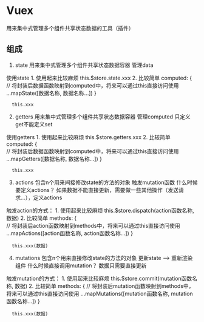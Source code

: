 # Vuex
用来集中式管理多个组件共享状态数据的工具（插件）

## 组成
1. state
  用来集中式管理多个组件共享状态数据容器
  管理data

  使用state 
    1. 使用起来比较麻烦
      this.$store.state.xxx
    2. 比较简单
      computed: {  
        // 将封装后数据函数映射到computed中，将来可以通过this直接访问使用
        ...mapState([数据名称, 数据名称...])
      }

      this.xxx

2. getters
  用来集中式管理多个组件共享状态数据容器
  管理computed
  只定义get不能定义set

  使用getters
    1. 使用起来比较麻烦
      this.$store.getters.xxx
    2. 比较简单
      computed: {  
        // 将封装后数据函数映射到computed中，将来可以通过this直接访问使用
        ...mapGetters([数据名称, 数据名称...])
      }

      this.xxx

3. actions
  包含n个用来间接修改state的方法的对象
  触发mutation函数
  什么时候要定义actions？
    如果数据不能直接更新，需要做一些其他操作（发送请求...），定义actions
  
  触发action的方式：
    1. 使用起来比较麻烦
      this.$store.dispatch(action函数名称, 数据)
    2. 比较简单
      methods: {  
        // 将封装后action函数映射到methods中，将来可以通过this直接访问使用
        ...mapActions([action函数名称, action函数名称...])
      }

      this.xxx(数据)

4. mutations
  包含n个用来直接修改state的方法的对象
  更新state --> 重新渲染组件
  什么时候直接调用mutation？
    数据只需要直接更新

  触发mutation的方式：
    1. 使用起来比较麻烦
      this.$store.commit(mutation函数名称, 数据)
    2. 比较简单
      methods: {
        // 将封装后mutation函数映射到methods中，将来可以通过this直接访问使用
        ...mapMutations([mutation函数名称, mutation函数名称...])
      }

      this.xxx(数据)